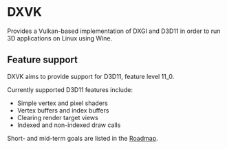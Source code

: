 # DXVK
Provides a Vulkan-based implementation of DXGI and D3D11 in order to run 3D applications on Linux using Wine.

## Feature support
DXVK aims to provide support for D3D11, feature level 11_0.

Currently supported D3D11 features include:
- Simple vertex and pixel shaders
- Vertex buffers and index buffers
- Clearing render target views
- Indexed and non-indexed draw calls

Short- and mid-term goals are listed in the [Roadmap](https://github.com/doitsujin/dxvk/wiki/Roadmap).